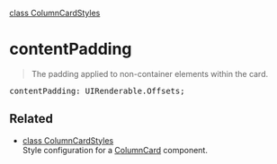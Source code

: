 [class ColumnCardStyles](ColumnCardStyles.md)

# contentPadding

> The padding applied to non-container elements within the card.

<pre class="docgen_signature">contentPadding: UIRenderable.Offsets;</pre>

## Related

- [<!--{ref:class}-->class ColumnCardStyles](ColumnCardStyles.md) \
    Style configuration for a [ColumnCard](ColumnCard.md) component.
